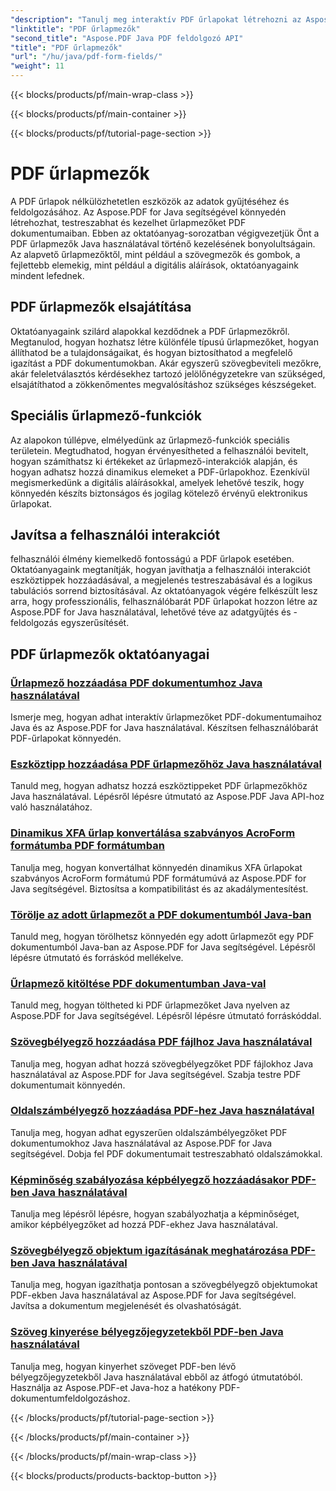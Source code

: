 ```yaml
---
"description": "Tanulj meg interaktív PDF űrlapokat létrehozni az Aspose.PDF for Java segítségével. Átfogó oktatóanyagok az űrlapmezők hatékony kezeléséhez."
"linktitle": "PDF űrlapmezők"
"second_title": "Aspose.PDF Java PDF feldolgozó API"
"title": "PDF űrlapmezők"
"url": "/hu/java/pdf-form-fields/"
"weight": 11
---
```


{{< blocks/products/pf/main-wrap-class >}}

{{< blocks/products/pf/main-container >}}

{{< blocks/products/pf/tutorial-page-section >}}

# PDF űrlapmezők


A PDF űrlapok nélkülözhetetlen eszközök az adatok gyűjtéséhez és feldolgozásához. Az Aspose.PDF for Java segítségével könnyedén létrehozhat, testreszabhat és kezelhet űrlapmezőket PDF dokumentumaiban. Ebben az oktatóanyag-sorozatban végigvezetjük Önt a PDF űrlapmezők Java használatával történő kezelésének bonyolultságain. Az alapvető űrlapmezőktől, mint például a szövegmezők és gombok, a fejlettebb elemekig, mint például a digitális aláírások, oktatóanyagaink mindent lefednek.

## PDF űrlapmezők elsajátítása

Oktatóanyagaink szilárd alapokkal kezdődnek a PDF űrlapmezőkről. Megtanulod, hogyan hozhatsz létre különféle típusú űrlapmezőket, hogyan állíthatod be a tulajdonságaikat, és hogyan biztosíthatod a megfelelő igazítást a PDF dokumentumokban. Akár egyszerű szövegbeviteli mezőkre, akár feleletválasztós kérdésekhez tartozó jelölőnégyzetekre van szükséged, elsajátíthatod a zökkenőmentes megvalósításhoz szükséges készségeket.

## Speciális űrlapmező-funkciók

Az alapokon túllépve, elmélyedünk az űrlapmező-funkciók speciális területein. Megtudhatod, hogyan érvényesítheted a felhasználói bevitelt, hogyan számíthatsz ki értékeket az űrlapmező-interakciók alapján, és hogyan adhatsz hozzá dinamikus elemeket a PDF-űrlapokhoz. Ezenkívül megismerkedünk a digitális aláírásokkal, amelyek lehetővé teszik, hogy könnyedén készíts biztonságos és jogilag kötelező érvényű elektronikus űrlapokat.

## Javítsa a felhasználói interakciót

felhasználói élmény kiemelkedő fontosságú a PDF űrlapok esetében. Oktatóanyagaink megtanítják, hogyan javíthatja a felhasználói interakciót eszköztippek hozzáadásával, a megjelenés testreszabásával és a logikus tabulációs sorrend biztosításával. Az oktatóanyagok végére felkészült lesz arra, hogy professzionális, felhasználóbarát PDF űrlapokat hozzon létre az Aspose.PDF for Java használatával, lehetővé téve az adatgyűjtés és -feldolgozás egyszerűsítését.

## PDF űrlapmezők oktatóanyagai
### [Űrlapmező hozzáadása PDF dokumentumhoz Java használatával](./add-form-field-in-pdf-document-using-java/)
Ismerje meg, hogyan adhat interaktív űrlapmezőket PDF-dokumentumaihoz Java és az Aspose.PDF for Java használatával. Készítsen felhasználóbarát PDF-űrlapokat könnyedén.
### [Eszköztipp hozzáadása PDF űrlapmezőhöz Java használatával](./add-tooltip-to-pdf-form-field-with-java/)
Tanuld meg, hogyan adhatsz hozzá eszköztippeket PDF űrlapmezőkhöz Java használatával. Lépésről lépésre útmutató az Aspose.PDF Java API-hoz való használatához.
### [Dinamikus XFA űrlap konvertálása szabványos AcroForm formátumba PDF formátumban](./convert-dynamic-xfa-form-to-standard-acroform-in-pdf/)
Tanulja meg, hogyan konvertálhat könnyedén dinamikus XFA űrlapokat szabványos AcroForm formátumú PDF formátumúvá az Aspose.PDF for Java segítségével. Biztosítsa a kompatibilitást és az akadálymentesítést.
### [Törölje az adott űrlapmezőt a PDF dokumentumból Java-ban](./delete-particular-form-field-from-pdf-document-in-java/)
Tanuld meg, hogyan törölhetsz könnyedén egy adott űrlapmezőt egy PDF dokumentumból Java-ban az Aspose.PDF for Java segítségével. Lépésről lépésre útmutató és forráskód mellékelve.
### [Űrlapmező kitöltése PDF dokumentumban Java-val](./fill-form-field-in-pdf-document-with-java/)
Tanuld meg, hogyan töltheted ki PDF űrlapmezőket Java nyelven az Aspose.PDF for Java segítségével. Lépésről lépésre útmutató forráskóddal.
### [Szövegbélyegző hozzáadása PDF fájlhoz Java használatával](./adding-text-stamp-in-pdf-file-using-java/)
Tanulja meg, hogyan adhat hozzá szövegbélyegzőket PDF fájlokhoz Java használatával az Aspose.PDF for Java segítségével. Szabja testre PDF dokumentumait könnyedén.
### [Oldalszámbélyegző hozzáadása PDF-hez Java használatával](./add-page-number-stamp-in-pdf-using-java/)
Tanulja meg, hogyan adhat egyszerűen oldalszámbélyegzőket PDF dokumentumokhoz Java használatával az Aspose.PDF for Java segítségével. Dobja fel PDF dokumentumait testreszabható oldalszámokkal.
### [Képminőség szabályozása képbélyegző hozzáadásakor PDF-ben Java használatával](./control-image-quality-when-adding-image-stamp-in-pdf-using-java/)
Tanulja meg lépésről lépésre, hogyan szabályozhatja a képminőséget, amikor képbélyegzőket ad hozzá PDF-ekhez Java használatával.
### [Szövegbélyegző objektum igazításának meghatározása PDF-ben Java használatával](./define-alignment-for-text-stamp-object-in-pdf-using-java/)
Tanulja meg, hogyan igazíthatja pontosan a szövegbélyegző objektumokat PDF-ekben Java használatával az Aspose.PDF for Java segítségével. Javítsa a dokumentum megjelenését és olvashatóságát.
### [Szöveg kinyerése bélyegzőjegyzetekből PDF-ben Java használatával](./extract-text-from-stamp-annotation-in-pdf-using-java/)
Tanulja meg, hogyan kinyerhet szöveget PDF-ben lévő bélyegzőjegyzetekből Java használatával ebből az átfogó útmutatóból. Használja az Aspose.PDF-et Java-hoz a hatékony PDF-dokumentumfeldolgozáshoz.

{{< /blocks/products/pf/tutorial-page-section >}}

{{< /blocks/products/pf/main-container >}}

{{< /blocks/products/pf/main-wrap-class >}}

{{< blocks/products/products-backtop-button >}}